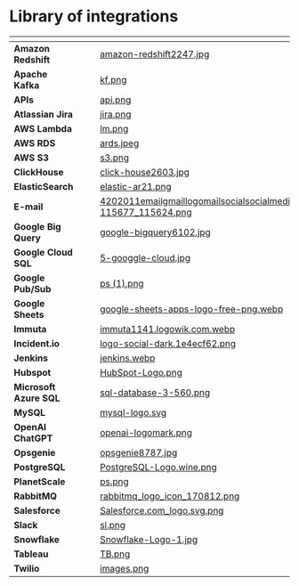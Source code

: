 # Library of integrations

<table data-view="cards"><thead><tr><th></th><th data-hidden></th><th data-hidden></th><th data-hidden data-card-cover data-type="files"></th><th data-hidden data-card-target data-type="content-ref"></th></tr></thead><tbody><tr><td><strong>Amazon Redshift</strong></td><td></td><td></td><td><a href="../../.gitbook/assets/amazon-redshift2247.jpg">amazon-redshift2247.jpg</a></td><td><a href="amazon-redshift.md">amazon-redshift.md</a></td></tr><tr><td><strong>Apache Kafka</strong></td><td></td><td></td><td><a href="../../.gitbook/assets/kf.png">kf.png</a></td><td><a href="apache-kafka.md">apache-kafka.md</a></td></tr><tr><td><strong>APIs</strong></td><td></td><td></td><td><a href="../../.gitbook/assets/api.png">api.png</a></td><td><a href="apis.md">apis.md</a></td></tr><tr><td><strong>Atlassian Jira</strong></td><td></td><td></td><td><a href="../../.gitbook/assets/jira.png">jira.png</a></td><td><a href="atlassian-jira.md">atlassian-jira.md</a></td></tr><tr><td><strong>AWS Lambda</strong></td><td></td><td></td><td><a href="../../.gitbook/assets/lm.png">lm.png</a></td><td><a href="aws-lambda.md">aws-lambda.md</a></td></tr><tr><td><strong>AWS RDS</strong></td><td></td><td></td><td><a href="../../.gitbook/assets/ards.jpeg">ards.jpeg</a></td><td><a href="aws-rds.md">aws-rds.md</a></td></tr><tr><td><strong>AWS S3</strong></td><td></td><td></td><td><a href="../../.gitbook/assets/s3.png">s3.png</a></td><td><a href="aws-s3.md">aws-s3.md</a></td></tr><tr><td><strong>ClickHouse</strong></td><td></td><td></td><td><a href="../../.gitbook/assets/click-house2603.jpg">click-house2603.jpg</a></td><td><a href="clickhouse.md">clickhouse.md</a></td></tr><tr><td><strong>ElasticSearch</strong></td><td></td><td></td><td><a href="../../.gitbook/assets/elastic-ar21.png">elastic-ar21.png</a></td><td><a href="elasticsearch.md">elasticsearch.md</a></td></tr><tr><td><strong>E-mail</strong></td><td></td><td></td><td><a href="../../.gitbook/assets/4202011emailgmaillogomailsocialsocialmedia-115677_115624.png">4202011emailgmaillogomailsocialsocialmedia-115677_115624.png</a></td><td><a href="e-mail.md">e-mail.md</a></td></tr><tr><td><strong>Google Big Query</strong></td><td></td><td></td><td><a href="../../.gitbook/assets/google-bigquery6102.jpg">google-bigquery6102.jpg</a></td><td><a href="google-big-query.md">google-big-query.md</a></td></tr><tr><td><strong>Google Cloud SQL</strong></td><td></td><td></td><td><a href="../../.gitbook/assets/5-googgle-cloud.jpg">5-googgle-cloud.jpg</a></td><td><a href="google-cloud-sql.md">google-cloud-sql.md</a></td></tr><tr><td><strong>Google Pub/Sub</strong></td><td></td><td></td><td><a href="../../.gitbook/assets/ps (1).png">ps (1).png</a></td><td><a href="google-pub-sub.md">google-pub-sub.md</a></td></tr><tr><td><strong>Google Sheets</strong></td><td></td><td></td><td><a href="../../.gitbook/assets/google-sheets-apps-logo-free-png.webp">google-sheets-apps-logo-free-png.webp</a></td><td><a href="google-sheets.md">google-sheets.md</a></td></tr><tr><td><strong>Immuta</strong></td><td></td><td></td><td><a href="../../.gitbook/assets/immuta1141.logowik.com.webp">immuta1141.logowik.com.webp</a></td><td><a href="immuta.md">immuta.md</a></td></tr><tr><td><strong>Incident.io</strong></td><td></td><td></td><td><a href="../../.gitbook/assets/logo-social-dark.1e4ecf62.png">logo-social-dark.1e4ecf62.png</a></td><td><a href="incident.io.md">incident.io.md</a></td></tr><tr><td><strong>Jenkins</strong></td><td></td><td></td><td><a href="../../.gitbook/assets/jenkins.webp">jenkins.webp</a></td><td><a href="jenkins.md">jenkins.md</a></td></tr><tr><td><strong>Hubspot</strong></td><td></td><td></td><td><a href="../../.gitbook/assets/HubSpot-Logo.png">HubSpot-Logo.png</a></td><td><a href="hubspot.md">hubspot.md</a></td></tr><tr><td><strong>Microsoft Azure SQL</strong></td><td></td><td></td><td><a href="../../.gitbook/assets/sql-database-3-560.png">sql-database-3-560.png</a></td><td><a href="microsoft-azure-sql.md">microsoft-azure-sql.md</a></td></tr><tr><td><strong>MySQL</strong></td><td></td><td></td><td><a href="../../.gitbook/assets/mysql-logo.svg">mysql-logo.svg</a></td><td><a href="mysql.md">mysql.md</a></td></tr><tr><td><strong>OpenAI ChatGPT</strong></td><td></td><td></td><td><a href="../../.gitbook/assets/openai-logomark.png">openai-logomark.png</a></td><td><a href="openai-chatgpt.md">openai-chatgpt.md</a></td></tr><tr><td><strong>Opsgenie</strong></td><td></td><td></td><td><a href="../../.gitbook/assets/opsgenie8787.jpg">opsgenie8787.jpg</a></td><td><a href="opsgenie.md">opsgenie.md</a></td></tr><tr><td><strong>PostgreSQL</strong></td><td></td><td></td><td><a href="../../.gitbook/assets/PostgreSQL-Logo.wine.png">PostgreSQL-Logo.wine.png</a></td><td><a href="postgresql.md">postgresql.md</a></td></tr><tr><td><strong>PlanetScale</strong></td><td></td><td></td><td><a href="../../.gitbook/assets/ps.png">ps.png</a></td><td><a href="planetscale.md">planetscale.md</a></td></tr><tr><td><strong>RabbitMQ</strong></td><td></td><td></td><td><a href="../../.gitbook/assets/rabbitmq_logo_icon_170812.png">rabbitmq_logo_icon_170812.png</a></td><td><a href="rabbitmq.md">rabbitmq.md</a></td></tr><tr><td><strong>Salesforce</strong></td><td></td><td></td><td><a href="../../.gitbook/assets/Salesforce.com_logo.svg.png">Salesforce.com_logo.svg.png</a></td><td><a href="salesforce.md">salesforce.md</a></td></tr><tr><td><strong>Slack</strong></td><td></td><td></td><td><a href="../../.gitbook/assets/sl.png">sl.png</a></td><td><a href="slack.md">slack.md</a></td></tr><tr><td><strong>Snowflake</strong></td><td></td><td></td><td><a href="../../.gitbook/assets/Snowflake-Logo-1.jpg">Snowflake-Logo-1.jpg</a></td><td><a href="snowflake.md">snowflake.md</a></td></tr><tr><td><strong>Tableau</strong></td><td></td><td></td><td><a href="../../.gitbook/assets/TB.png">TB.png</a></td><td><a href="tableau.md">tableau.md</a></td></tr><tr><td><strong>Twilio</strong></td><td></td><td></td><td><a href="../../.gitbook/assets/images.png">images.png</a></td><td><a href="twilio.-sms.md">twilio.-sms.md</a></td></tr></tbody></table>
